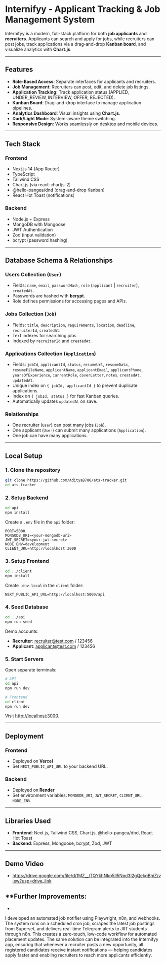 # Internifyy - Applicant Tracking & Job Management System

Internifyy is a modern, full-stack platform for both **job applicants** and **recruiters**. Applicants can search and apply for jobs, while recruiters can post jobs, track applications via a drag-and-drop **Kanban board**, and visualize analytics with **Chart.js**.

---

## **Features**

- **Role-Based Access**: Separate interfaces for applicants and recruiters.
- **Job Management**: Recruiters can post, edit, and delete job listings.
- **Application Tracking**: Track application status (APPLIED, UNDER_REVIEW, INTERVIEW, OFFER, REJECTED).
- **Kanban Board**: Drag-and-drop interface to manage application pipelines.
- **Analytics Dashboard**: Visual insights using **Chart.js**.
- **Dark/Light Mode**: System-aware theme switching.
- **Responsive Design**: Works seamlessly on desktop and mobile devices.

---

## **Tech Stack**

### Frontend
- Next.js 14 (App Router)
- TypeScript
- Tailwind CSS
- Chart.js (via react-chartjs-2)
- @hello-pangea/dnd (drag-and-drop Kanban)
- React Hot Toast (notifications)

### Backend
- Node.js + Express
- MongoDB with Mongoose
- JWT Authentication
- Zod (input validation)
- bcrypt (password hashing)

---

## **Database Schema & Relationships**

### **Users Collection (`User`)**
- Fields: `name`, `email`, `passwordHash`, `role` (`applicant` | `recruiter`), `createdAt`.
- Passwords are hashed with **bcrypt**.
- Role defines permissions for accessing pages and APIs.

### **Jobs Collection (`Job`)**
- Fields: `title`, `description`, `requirements`, `location`, `deadline`, `recruiterId`, `createdAt`.
- Text indexes for searching jobs.
- Indexed by `recruiterId` and `createdAt`.

### **Applications Collection (`Application`)**
- Fields: `jobId`, `applicantId`, `status`, `resumeUrl`, `resumeData`, `resumeFileName`, `applicantName`, `applicantEmail`, `applicantPhone`, `yearsOfExperience`, `currentRole`, `coverLetter`, `notes`, `createdAt`, `updatedAt`.
- Unique index on `{ jobId, applicantId }` to prevent duplicate applications.
- Index on `{ jobId, status }` for fast Kanban queries.
- Automatically updates `updatedAt` on save.

### **Relationships**
- One recruiter (`User`) can post many jobs (`Job`).
- One applicant (`User`) can submit many applications (`Application`).
- One job can have many applications.

---

## **Local Setup**

### **1. Clone the repository**
```bash
git clone https://github.com/AdityaB786/ats-tracker.git
cd ats-tracker
````

### **2. Setup Backend**

```bash
cd api
npm install
```

Create a `.env` file in the `api` folder:

```env
PORT=5000
MONGODB_URI=<your-mongodb-uri>
JWT_SECRET=<your-jwt-secret>
NODE_ENV=development
CLIENT_URL=http://localhost:3000
```

### **3. Setup Frontend**

```bash
cd ../client
npm install
```

Create `.env.local` in the `client` folder:

```env
NEXT_PUBLIC_API_URL=http://localhost:5000/api
```

### **4. Seed Database**

```bash
cd ../api
npm run seed
```

Demo accounts:

* **Recruiter**: [recruiter@test.com](mailto:recruiter@test.com) / 123456
* **Applicant**: [applicant@test.com](mailto:applicant@test.com) / 123456

### **5. Start Servers**

Open separate terminals:

```bash
# API
cd api
npm run dev

# Frontend
cd client
npm run dev
```

Visit [http://localhost:3000](http://localhost:3000).

---

## **Deployment**

### **Frontend**

* Deployed on **Vercel**
* Set `NEXT_PUBLIC_API_URL` to your backend URL.

### **Backend**

* Deployed on **Render**
* Set environment variables: `MONGODB_URI`, `JWT_SECRET`, `CLIENT_URL`, `NODE_ENV`.

---

## **Libraries Used**

* **Frontend**: Next.js, Tailwind CSS, Chart.js, @hello-pangea/dnd, React Hot Toast
* **Backend**: Express, Mongoose, bcrypt, Zod, JWT

---

## **Demo Video**

* https://drive.google.com/file/d/1MZ__tTQYkhNkp5lI5Npd3I2gQekqBhiZ/view?usp=drive_link



## **Further Improvements:
*
I developed an automated job notifier using Playwright, n8n, and webhooks. The system runs on a scheduled cron job, scrapes the latest job postings from Superset, and delivers real-time Telegram alerts to JIIT students through n8n. This creates a zero-touch, low-code workflow for automated placement updates.
The same solution can be integrated into the Internifyy app, ensuring that whenever a recruiter posts a new opportunity, all registered candidates receive instant notifications — helping candidates apply faster and enabling recruiters to reach more applicants efficiently.
